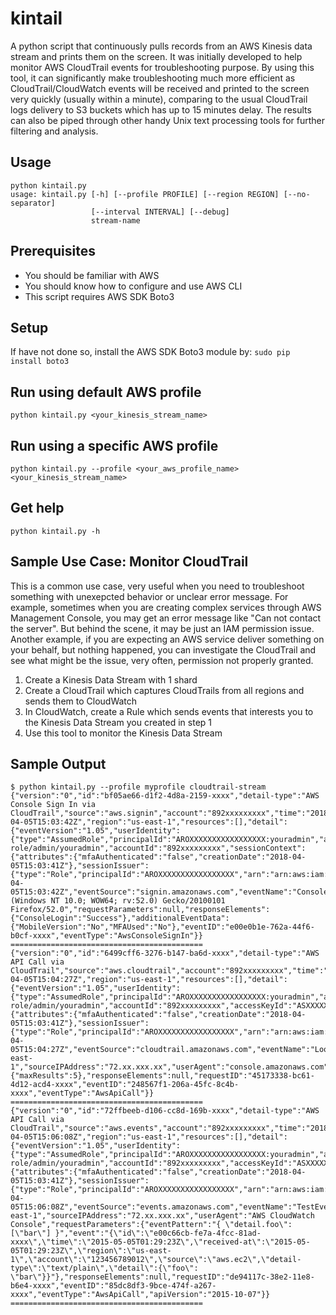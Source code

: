 # kintail

A python script that continuously pulls records from an AWS Kinesis data stream and prints them on the screen. It was initially developed to help monitor AWS CloudTrail events for troubleshooting purpose. By using this tool, it can significantly make troubleshooting much more efficient as CloudTrail/CloudWatch events will be received and printed to the screen very quickly (usually within a minute), comparing to the usual CloudTrail logs delivery to S3 buckets which has up to 15 minutes delay. The results can also be piped through other handy Unix text processing tools for further filtering and analysis.

## Usage
    python kintail.py
    usage: kintail.py [-h] [--profile PROFILE] [--region REGION] [--no-separator]
                      [--interval INTERVAL] [--debug]
                      stream-name

## Prerequisites
- You should be familiar with AWS
- You should know how to configure and use AWS CLI
- This script requires AWS SDK Boto3

## Setup
If have not done so, install the AWS SDK Boto3 module by:
`sudo pip install boto3`

## Run using default AWS profile
`python kintail.py <your_kinesis_stream_name>`

## Run using a specific AWS profile
`python kintail.py --profile <your_aws_profile_name> <your_kinesis_stream_name>`

## Get help
`python kintail.py -h`

## Sample Use Case: Monitor CloudTrail
This is a common use case, very useful when you need to troubleshoot something with unexepcted behavior or unclear error message. For example, sometimes when you are creating complex services through AWS Management Console, you may get an error message like "Can not contact the server". But behind the scene, it may be just an IAM permission issue. Another example, if you are expecting an AWS service deliver something on your behalf, but nothing happened, you can investigate the CloudTrail and see what might be the issue, very often, permission not properly granted.
1. Create a Kinesis Data Stream with 1 shard
2. Create a CloudTrail which captures CloudTrails from all regions and sends them to CloudWatch
3. In CloudWatch, create a Rule which sends events that interests you to the Kinesis Data Stream you created in step 1
4. Use this tool to monitor the Kinesis Data Stream

## Sample Output
    $ python kintail.py --profile myprofile cloudtrail-stream
    {"version":"0","id":"bf05ae66-d1f2-4d8a-2159-xxxx","detail-type":"AWS Console Sign In via CloudTrail","source":"aws.signin","account":"892xxxxxxxxx","time":"2018-04-05T15:03:42Z","region":"us-east-1","resources":[],"detail":{"eventVersion":"1.05","userIdentity":{"type":"AssumedRole","principalId":"AROXXXXXXXXXXXXXXXXX:youradmin","arn":"arn:aws:sts::892xxxxxxxxx:assumed-role/admin/youradmin","accountId":"892xxxxxxxxx","sessionContext":{"attributes":{"mfaAuthenticated":"false","creationDate":"2018-04-05T15:03:41Z"},"sessionIssuer":{"type":"Role","principalId":"AROXXXXXXXXXXXXXXXXX","arn":"arn:aws:iam::892xxxxxxxxx:role/admin","accountId":"892xxxxxxxxx","userName":"admin"}}},"eventTime":"2018-04-05T15:03:42Z","eventSource":"signin.amazonaws.com","eventName":"ConsoleLogin","awsRegion":"global","sourceIPAddress":"72.xx.xxx.xx","userAgent":"Mozilla/5.0 (Windows NT 10.0; WOW64; rv:52.0) Gecko/20100101 Firefox/52.0","requestParameters":null,"responseElements":{"ConsoleLogin":"Success"},"additionalEventData":{"MobileVersion":"No","MFAUsed":"No"},"eventID":"e00e0b1e-762a-44f6-b0cf-xxxx","eventType":"AwsConsoleSignIn"}}
    ===========================================
    {"version":"0","id":"6499cff6-3276-b147-ba6d-xxxx","detail-type":"AWS API Call via CloudTrail","source":"aws.cloudtrail","account":"892xxxxxxxxx","time":"2018-04-05T15:04:27Z","region":"us-east-1","resources":[],"detail":{"eventVersion":"1.05","userIdentity":{"type":"AssumedRole","principalId":"AROXXXXXXXXXXXXXXXXX:youradmin","arn":"arn:aws:sts::892xxxxxxxxx:assumed-role/admin/youradmin","accountId":"892xxxxxxxxx","accessKeyId":"ASXXXXXXXXXXXXXXXX","sessionContext":{"attributes":{"mfaAuthenticated":"false","creationDate":"2018-04-05T15:03:41Z"},"sessionIssuer":{"type":"Role","principalId":"AROXXXXXXXXXXXXXXXXX","arn":"arn:aws:iam::892xxxxxxxxx:role/admin","accountId":"892xxxxxxxxx","userName":"admin"}}},"eventTime":"2018-04-05T15:04:27Z","eventSource":"cloudtrail.amazonaws.com","eventName":"LookupEvents","awsRegion":"us-east-1","sourceIPAddress":"72.xx.xxx.xx","userAgent":"console.amazonaws.com","requestParameters":{"maxResults":5},"responseElements":null,"requestID":"45173338-bc61-4d12-acd4-xxxx","eventID":"248567f1-206a-45fc-8c4b-xxxx","eventType":"AwsApiCall"}}
    ===========================================
    {"version":"0","id":"72ffbeeb-d106-cc8d-169b-xxxx","detail-type":"AWS API Call via CloudTrail","source":"aws.events","account":"892xxxxxxxxx","time":"2018-04-05T15:06:08Z","region":"us-east-1","resources":[],"detail":{"eventVersion":"1.05","userIdentity":{"type":"AssumedRole","principalId":"AROXXXXXXXXXXXXXXXXX:youradmin","arn":"arn:aws:sts::892xxxxxxxxx:assumed-role/admin/youradmin","accountId":"892xxxxxxxxx","accessKeyId":"ASXXXXXXXXXXXXXXXX","sessionContext":{"attributes":{"mfaAuthenticated":"false","creationDate":"2018-04-05T15:03:41Z"},"sessionIssuer":{"type":"Role","principalId":"AROXXXXXXXXXXXXXXXXX","arn":"arn:aws:iam::892xxxxxxxxx:role/admin","accountId":"892xxxxxxxxx","userName":"admin"}}},"eventTime":"2018-04-05T15:06:08Z","eventSource":"events.amazonaws.com","eventName":"TestEventPattern","awsRegion":"us-east-1","sourceIPAddress":"72.xx.xxx.xx","userAgent":"AWS CloudWatch Console","requestParameters":{"eventPattern":"{ \"detail.foo\": [\"bar\"] }","event":"{\"id\":\"e00c66cb-fe7a-4fcc-81ad-xxxx\",\"time\":\"2015-05-05T01:29:23Z\",\"received-at\":\"2015-05-05T01:29:23Z\",\"region\":\"us-east-1\",\"account\":\"123456789012\",\"source\":\"aws.ec2\",\"detail-type\":\"text/plain\",\"detail\":{\"foo\": \"bar\"}}"},"responseElements":null,"requestID":"de94117c-38e2-11e8-b6e4-xxxx","eventID":"85dc8df3-9bce-474f-a267-xxxx","eventType":"AwsApiCall","apiVersion":"2015-10-07"}}
    ===========================================
    
    
